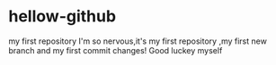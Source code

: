 # hellow-github
my first repository
I'm so nervous,it's my first repository ,my first new branch and my first commit changes!
Good luckey myself
